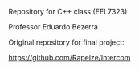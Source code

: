 Repository for C++ class (EEL7323)

Professor Eduardo Bezerra.

Original repository for final project:

https://github.com/Rapeize/Intercom
